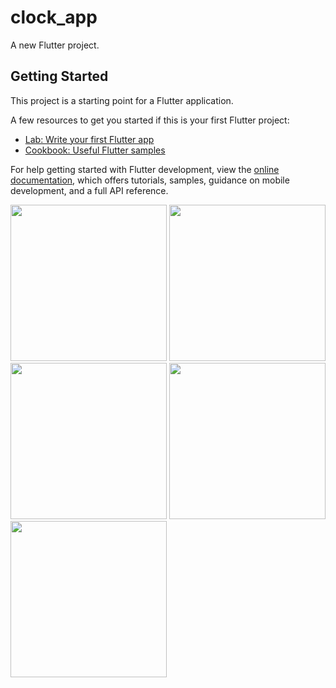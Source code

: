 # clock_app

A new Flutter project.

## Getting Started

This project is a starting point for a Flutter application.

A few resources to get you started if this is your first Flutter project:

- [Lab: Write your first Flutter app](https://docs.flutter.dev/get-started/codelab)
- [Cookbook: Useful Flutter samples](https://docs.flutter.dev/cookbook)

For help getting started with Flutter development, view the
[online documentation](https://docs.flutter.dev/), which offers tutorials,
samples, guidance on mobile development, and a full API reference.

<img src="https://github.com/Aksharpatel06/clock_app/assets/143181114/be60e94d-05c9-4067-a576-0512d435bd24" width=250>
<img src="https://github.com/Aksharpatel06/clock_app/assets/143181114/ac7f4f95-6bb6-43c7-88a7-9818eac196ea" width=250>
<img src="https://github.com/Aksharpatel06/clock_app/assets/143181114/930586d1-748f-4f65-a843-05c50e519f93" width=250>
<img src="https://github.com/Aksharpatel06/clock_app/assets/143181114/7135b1ac-626a-4454-bfd5-37166703968f" width=250>
<img src="https://github.com/Aksharpatel06/clock_app/assets/143181114/1876dace-ba21-4c59-80bd-370f0e21785d" width=250>
